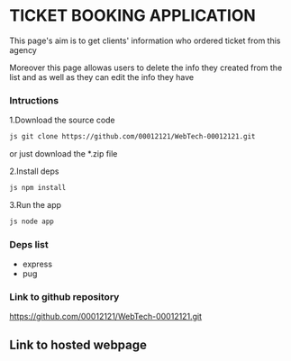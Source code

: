 # TICKET BOOKING APPLICATION 

This page's aim is to get clients' information who ordered ticket from this agency

Moreover this page allowas users to delete the info they created from the list and as well as they can edit the info they have

### Intructions 

1.Download the source code 

```bash
js git clone https://github.com/00012121/WebTech-00012121.git 
``` 

or just download the *.zip file 

2.Install deps 

```bash
js npm install 
``` 

3.Run the app 

```bash
js node app 
``` 

### Deps list 
- express 
- pug 


### Link to github repository
https://github.com/00012121/WebTech-00012121.git


## Link to hosted webpage
